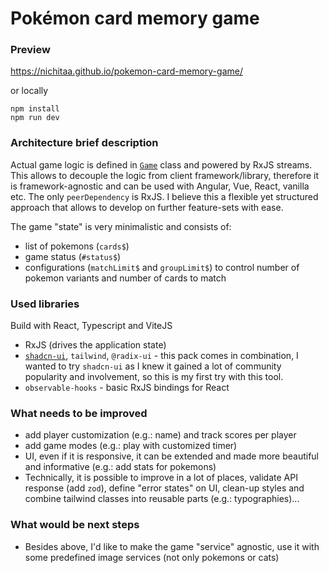# Pokémon card memory game

### Preview

https://nichitaa.github.io/pokemon-card-memory-game/

or locally
```shell
npm install
npm run dev
```

### Architecture brief description

Actual game logic is defined in [`Game`](./src/game/game.ts) class and powered by RxJS streams.
This allows to decouple the logic from client framework/library, therefore it is framework-agnostic
and can be used with Angular, Vue, React, vanilla etc. The only `peerDependency` is RxJS. I believe this a flexible
yet structured approach that allows to develop on further feature-sets with ease.

The game "state" is very minimalistic and consists of:

- list of pokemons (`cards$`)
- game status (`#status$`)
- configurations (`matchLimit$` and `groupLimit$`) to control number of pokemon variants and number of cards to match

### Used libraries

Build with React, Typescript and ViteJS

- RxJS (drives the application state)
- [`shadcn-ui`](https://github.com/shadcn-ui/ui), `tailwind`, `@radix-ui` - this pack comes in combination, I wanted to
  try `shadcn-ui` as I knew it gained a lot of community popularity and involvement, so this is my first try with this
  tool.
- `observable-hooks` - basic RxJS bindings for React

### What needs to be improved

- add player customization (e.g.: name) and track scores per player
- add game modes (e.g.: play with customized timer)
- UI, even if it is responsive, it can be extended and made more beautiful and informative (e.g.: add stats for
  pokemons)
- Technically, it is possible to improve in a lot of places, validate API response (add `zod`), define "error states" on
  UI, clean-up styles and combine tailwind classes into reusable parts (e.g.: typographies)...

### What would be next steps

- Besides above, I'd like to make the game "service" agnostic, use it with some predefined image services (not only
  pokemons or cats)